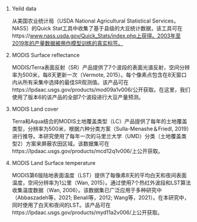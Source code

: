 1. Yeild data

   从美国农业统计局（USDA National Agricultural Statistical Services，NASS）的Quick Stat工具中收集了基于县级的大豆统计数据，该工具可在https://www.nass.usda.gov/Quick_Stats/index.php上获得。2003年至2019年的产量数据被用作模型训练的真实标签。

2. MODIS Surface reflectance

   MODIS/Terra表面反射（SR）产品提供了7个波段的表面光谱反射，空间分辨率为500米，每8天更新一次（Vermote, 2015）。每个像素点包含在8天窗口内从所有采集中选择的最佳SR观测值。该产品可在https://lpdaac.usgs.gov/products/mod09a1v006/公开获取。在这里，我们使用了版本6的该产品的全部7个波段进行大豆产量预测。

3. MODIS Land cover

   Terra和Aqua结合的MODIS土地覆盖类型（LC）产品提供了每年的土地覆盖类型，分辨率为500米，根据六种分类方案（Sulla-Menashe＆Friedl, 2019）进行推导。本研究使用了每年一次的马里兰大学（UMD）分类（土地覆盖类型2）方案来屏蔽农田区域。该数据集可在https://lpdaac.usgs.gov/products/mcd12q1v006/上公开获取。

4. MODIS Land Surface temperature

   MODIS第6版陆地表面温度（LST）提供了每像素8天的平均白天和夜间表面温度，空间分辨率为1公里（Wan, 2015）。通过使用7个热红外波段和LST算法收集温度数据（Wan, 2006）。该数据集已广泛应用于多种研究中（Abbaszadeh等，2021; Benali等，2012; Wang等，2021）。在本研究中，同时使用了白天和夜间的LST。该产品可在https://lpdaac.usgs.gov/products/myd11a2v006/上公开获取。